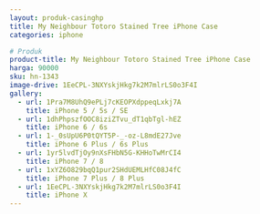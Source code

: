 ```yaml
---
layout: produk-casinghp
title: My Neighbour Totoro Stained Tree iPhone Case
categories: iphone

# Produk
product-title: My Neighbour Totoro Stained Tree iPhone Case
harga: 90000
sku: hn-1343
image-drive: 1EeCPL-3NXYskjHkg7k2M7mlrLS0o3F4I
gallery:
  - url: 1Pra7M8UhQ9ePLj7cKEOPXdppeqLxkj7A
    title: iPhone 5 / 5s / SE
  - url: 1dhPhpszfOOC8iziZTvu_dT1qbTgl-hEZ
    title: iPhone 6 / 6s
  - url: 1-_0sUpU6P0tQYT5P-_-oz-L8mdE27Jve
    title: iPhone 6 Plus / 6s Plus
  - url: 1yr5lvdTjOy9nXsFHbN5G-KHHoTwMrCI4
    title: iPhone 7 / 8
  - url: 1xYZ6O829bqQ1pur2SHdUEMLHfC08J4fC
    title: iPhone 7 Plus / 8 Plus
  - url: 1EeCPL-3NXYskjHkg7k2M7mlrLS0o3F4I
    title: iPhone X
---
```

